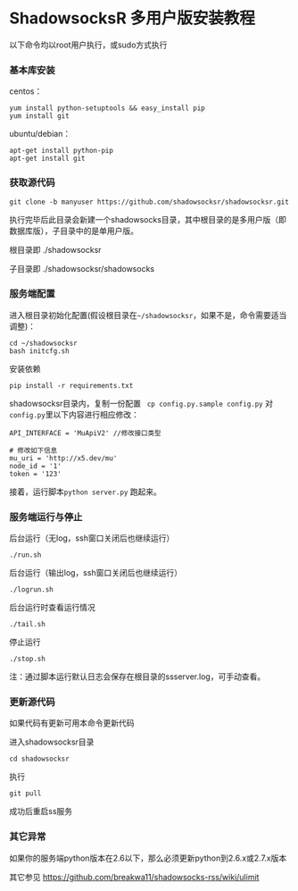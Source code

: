# ShadowsocksR 多用户版安装教程 #

以下命令均以root用户执行，或sudo方式执行

### 基本库安装 ###
centos： 
```
yum install python-setuptools && easy_install pip
yum install git
```
ubuntu/debian： 
```
apt-get install python-pip
apt-get install git
```

### 获取源代码 ###
`git clone -b manyuser https://github.com/shadowsocksr/shadowsocksr.git`

执行完毕后此目录会新建一个shadowsocks目录，其中根目录的是多用户版（即数据库版），子目录中的是单用户版。

根目录即 ./shadowsocksr

子目录即 ./shadowsocksr/shadowsocks 


### 服务端配置 ###
进入根目录初始化配置(假设根目录在`~/shadowsocksr`，如果不是，命令需要适当调整)：
```
cd ~/shadowsocksr
bash initcfg.sh
```

安装依赖

```
pip install -r requirements.txt
```

shadowsocksr目录内，复制一份配置 ` cp config.py.sample config.py` 对`config.py`里以下内容进行相应修改： 
```
API_INTERFACE = 'MuApiV2' //修改接口类型

# 修改如下信息
mu_uri = 'http://x5.dev/mu'
node_id = '1'
token = '123'
```

接着，运行脚本`python server.py` 跑起来。  
 

### 服务端运行与停止 ###

后台运行（无log，ssh窗口关闭后也继续运行） 

`./run.sh`

后台运行（输出log，ssh窗口关闭后也继续运行） 

`./logrun.sh`

后台运行时查看运行情况 

`./tail.sh`

停止运行 

`./stop.sh`

注：通过脚本运行默认日志会保存在根目录的ssserver.log，可手动查看。

### 更新源代码 ###
如果代码有更新可用本命令更新代码

进入shadowsocksr目录 

`cd shadowsocksr` 

执行 

`git pull` 

成功后重启ss服务

### 其它异常 ###
如果你的服务端python版本在2.6以下，那么必须更新python到2.6.x或2.7.x版本

其它参见 https://github.com/breakwa11/shadowsocks-rss/wiki/ulimit